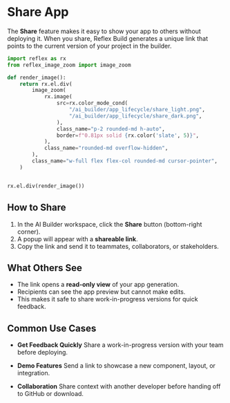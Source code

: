 # Share App

The **Share** feature makes it easy to show your app to others without deploying it.
When you share, Reflex Build generates a unique link that points to the current version of your project in the builder.

```python exec
import reflex as rx
from reflex_image_zoom import image_zoom

def render_image():
    return rx.el.div(
        image_zoom(
            rx.image(
                src=rx.color_mode_cond(
                    "/ai_builder/app_lifecycle/share_light.png",
                    "/ai_builder/app_lifecycle/share_dark.png",
                ),
                class_name="p-2 rounded-md h-auto",
                border=f"0.81px solid {rx.color('slate', 5)}",
            ),
            class_name="rounded-md overflow-hidden",
        ),
        class_name="w-full flex flex-col rounded-md cursor-pointer",
    )
```

```python eval

rx.el.div(render_image())

```

## How to Share

1. In the AI Builder workspace, click the **Share** button (bottom-right corner).
2. A popup will appear with a **shareable link**.
3. Copy the link and send it to teammates, collaborators, or stakeholders.


## What Others See

- The link opens a **read-only view** of your app generation.
- Recipients can see the app preview but cannot make edits.
- This makes it safe to share work-in-progress versions for quick feedback.


## Common Use Cases

- **Get Feedback Quickly**
  Share a work-in-progress version with your team before deploying.

- **Demo Features**
  Send a link to showcase a new component, layout, or integration.

- **Collaboration**
  Share context with another developer before handing off to GitHub or download.
